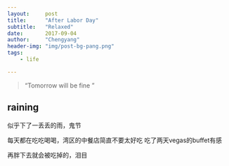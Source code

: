 ```yaml
---
layout:     post
title:      "After Labor Day"
subtitle:   "Relaxed"
date:       2017-09-04
author:     "Chengyang"
header-img: "img/post-bg-pang.png"
tags:
    - life

---
```


> “Tomorrow will be fine ”

## raining

似乎下了一丢丢的雨，鬼节

每天都在吃吃喝喝，湾区的中餐店简直不要太好吃 吃了两天vegas的buffet有感

再胖下去就会被吃掉的，泪目
